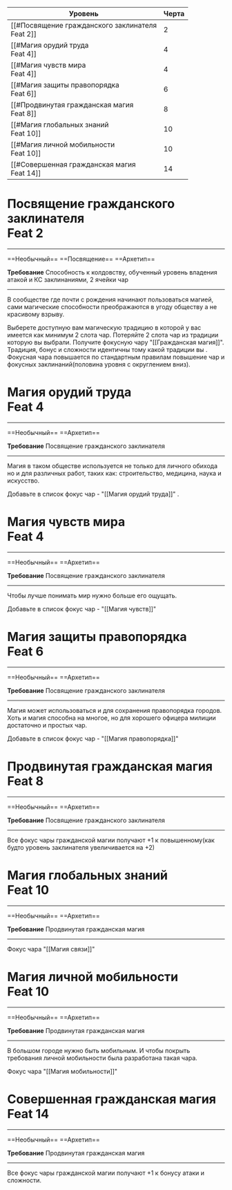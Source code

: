 
| Уровень                                            | Черта |
| -------------------------------------------------- | ----- |
| [[#Посвящение гражданского заклинателя<br>Feat 2]] | 2     |
| [[#Магия орудий труда<br>Feat 4]]                  | 4     |
| [[#Магия чувств мира<br>Feat 4]]                   | 4     |
| [[#Магия защиты правопорядка<br>Feat 6]]           | 6     |
| [[#Продвинутая гражданская магия<br>Feat 8]]       | 8     |
| [[#Магия глобальных знаний<br>Feat 10]]            | 10    |
| [[#Магия личной мобильности<br>Feat 10]]           | 10    |
| [[#Совершенная гражданская магия<br>Feat 14]]      | 14    |

# Посвящение гражданского заклинателя<br>Feat 2

---

==Необычный== ==Посвящение== ==Архетип==

**Требование** Способность к колдовству, обученный уровень владения атакой и КС заклинаниями, 2 ячейки чар

---

В сообществе где почти с рождения начинают пользоваться магией, сами магические способности преображаются в угоду обществу а не красивому взрыву. 

Выберете доступную вам магическую традицию в которой у вас имеется как минимум 2 слота чар. Потеряйте 2 слота чар из традиции которую вы выбрали. Получите фокусную чару "[[Гражданская магия]]". Традиция, бонус и сложности идентичны тому какой традиции вы . Фокусная чара повышается по стандартным правилам повышение чар и фокусных заклинаний(половина уровня с округлением вниз).

# Магия орудий труда<br>Feat 4 

---

==Необычный== ==Архетип==

**Требование** Посвящение гражданского заклинателя

---

Магия в таком обществе используется не только для личного обихода но и для различных работ, таких как: строительство, медицина, наука и искусство.

Добавьте в список фокус чар - "[[Магия орудий труда]]" .

# Магия чувств мира<br>Feat 4 

---

==Необычный== ==Архетип==

**Требование** Посвящение гражданского заклинателя

---

Чтобы лучше понимать мир нужно больше его ощущать.

Добавьте в список фокус чар - "[[Магия чувств]]" 

# Магия защиты правопорядка<br>Feat 6

---

==Необычный== ==Архетип==

**Требование** Посвящение гражданского заклинателя

---

Магия может использоваться и для сохранения правопорядка городов. Хоть и магия способна на многое, но для хорошего офицера милиции достаточно и простых чар.

Добавьте в список фокус чар - "[[Магия правопорядка]]" 

# Продвинутая гражданская магия<br>Feat 8 

---

==Необычный== ==Архетип==

**Требование** Посвящение гражданского заклинателя

---

Все фокус чары гражданской магии получают +1 к повышенному(как будто уровень заклинателя увеличивается на +2)

# Магия глобальных знаний<br>Feat 10 

---

==Необычный== ==Архетип==

**Требование** Продвинутая гражданская магия

---

Фокус чара "[[Магия связи]]" 

# Магия личной мобильности<br>Feat 10 

---

==Необычный== ==Архетип==

**Требование** Продвинутая гражданская магия

---

В большом городе нужно быть мобильным. И чтобы покрыть требования личной мобильности была разработана такая чара.

Фокус чара "[[Магия мобильности]]" 

# Совершенная гражданская магия<br>Feat 14 

---

==Необычный== ==Архетип==

**Требование** Продвинутая гражданская магия

---

Все фокус чары гражданской магии получают +1 к бонусу атаки и сложности.
